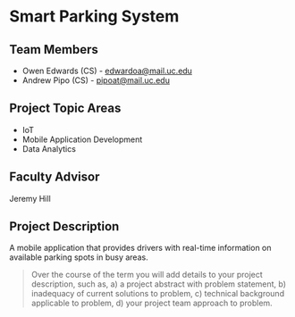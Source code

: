 # Smart Parking System
## Team Members
- Owen Edwards (CS) - edwardoa@mail.uc.edu
- Andrew Pipo (CS) - pipoat@mail.uc.edu
## Project Topic Areas
- IoT
- Mobile Application Development
- Data Analytics
## Faculty Advisor
Jeremy Hill
## Project Description
A mobile application that provides drivers with real-time information on available parking spots in busy areas.
> Over the course of the term you will add details to your project description, such as, a) a project abstract with problem statement, b) inadequacy of current solutions to problem, c) technical background applicable to problem, d) your project team approach to problem.
